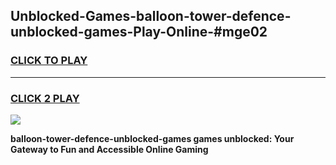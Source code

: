 
## Unblocked-Games-balloon-tower-defence-unblocked-games-Play-Online-#mge02
<h3>
<a href="https://premium.freeplayer.one?title=balloon-tower-defence-unblocked-games&ref=27F">CLICK TO PLAY</a></h3>
<hr>

<h3>
<a href="https://premium.freeplayer.one?title=balloon-tower-defence-unblocked-games&ref=27F">CLICK 2 PLAY</a>
  
</h3>

<a href="https://premium.freeplayer.one?title=balloon-tower-defence-unblocked-games&ref=27F"><img src="https://clearcache.store/games.png"></a>


**balloon-tower-defence-unblocked-games games unblocked: Your Gateway to Fun and Accessible Online Gaming**
